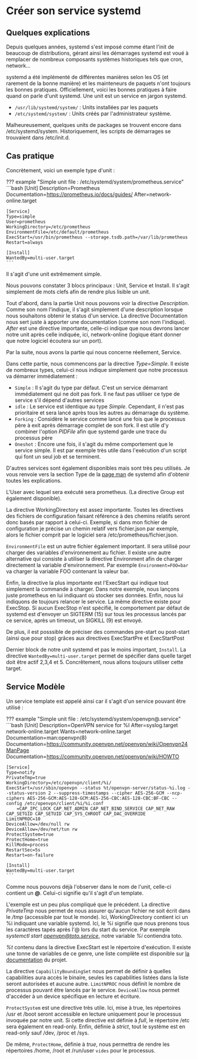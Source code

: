 # Créer son service systemd

## Quelques explications

Depuis quelques années, systemd s'est imposé comme étant l'init de
beaucoup de distributions, gérant ainsi les démarrages systemd est voué
à remplacer de nombreux composants systèmes historiques tels que cron,
network...

systemd a été implémenté de différentes manières selon les OS (et
rarement de la bonne manière) et les mainteneurs de paquets n'ont
toujours les bonnes pratiques. Officiellement, voici les bonnes
pratiques à faire quand on parle d'unit systemd. Une unit est un
service en jargon systemd.

  * `/usr/lib/systemd/system/` : Units installées par les paquets
  * `/etc/systemd/system/` : Units créés par l'administrateur
    système.

Malheureusement, quelques units de packages se trouvent encore dans
/etc/systemd/system. Historiquement, les scripts de démarrages se
trouvaient dans /etc/init.d.

## Cas pratique

Concrètement, voici un exemple type d'unit :

??? example "Simple unit file : /etc/systemd/system/prometheus.service"
    ```bash
    [Unit]
    Description=Prometheus
    Documentation=https://prometheus.io/docs/guides/
    After=network-online.target

    [Service]
    Type=simple
    User=prometheus
    WorkingDirectory=/etc/prometheus
    EnvironmentFile=/etc/default/prometheus
    ExecStart=/usr/bin/prometheus --storage.tsdb.path=/var/lib/prometheus
    Restart=always

    [Install]
    WantedBy=multi-user.target
    ```

Il s'agit d'une unit extrêmement simple.

Nous pouvons constater 3 blocs principaux : Unit, Service et Install. Il
s'agit simplement de mots clefs afin de rendre plus lisible un unit.

Tout d'abord, dans la partie Unit nous pouvons voir la directive
*Description*. Comme son nom l'indique, il s'agit simplement d'une
description lorsque nous souhaitons obtenir le status d'un service. La
directive Documentation nous sert juste à apporter une documentation
(comme son nom l'indique). *After* est une directive importante,
celle-ci indique que nous devrons lancer notre unit après celle
indiquée, ici, network-online (logique étant donner que notre logiciel
écoutera sur un port).

Par la suite, nous avons la partie qui nous concerne réellement,
Service.

Dans cette partie, nous commencons par la directive *Type=Simple*. Il
existe de nombreux types, celui-ci nous indique simplement que notre
processus va démarrer immédiatement :

  * `Simple` : Il s'agit du type par défaut. C'est un service
    démarrant immédiatement qui ne doit pas fork. Il ne faut pas
    utiliser ce type de service s'il dépend d'autres services
  * `idle` : Le service est identique au type *Simple*. Cependant, il
    n'est pas prioritaire et sera lancé après tous les autres au
    démarrage du système.
  * `Forking` : Considère le service comme lancé une fois que le
    processus père à exit après démarrage complet de son fork. Il est
    utile d'y combiner l'option *PIDFile* afin que systemd garde une
    trace du processus père
  * `Oneshot` : Encore une fois, il s'agit du même comportement que
    le service simple. Il est par exemple très utile dans l'exécution
    d'un script qui font un seul job et se terminent.

D'autres services sont également disponibles mais sont très peu
utilisés. Je vous renvoie vers la section Type de la [page
man](https://www.freedesktop.org/software/systemd/man/systemd.service.html#Type=)
de systemd afin d'obtenir toutes les explications.

L'User avec lequel sera exécuté sera prometheus. (La directive Group
est également disponible).

La directive WorkingDirectory est assez importante. Toutes les
directives des fichiers de configuration faisant référence à des chemins
relatifs seront donc basés par rapport à celui-ci. Exemple, si dans mon
fichier de configuration je précise un chemin relatif vers fichier.json
par exemple, alors le fichier comprit par le logiciel sera
/etc/prometheus/fichier.json.

`EnvironmentFile` est un autre fichier également important. Il sera
utilisé pour charger des variables d'environnement au fichier. Il
existe une autre alternative qui consiste à utiliser la directive
Environment afin de charger directement la variable d'environnement.
Par exemple `Environment=FOO=bar` va charger la variable FOO contenant
la valeur bar.

Enfin, la directive la plus importante est l'ExecStart qui indique tout
simplement la commande à charger. Dans notre exemple, nous lançons juste
prometheus en lui indiquant où stocker ses données. Enfin, nous lui
indiquons de toujours relancer le service. La même directive existe pour
ExecStop. Si aucun ExecStop n'est spécifié, le comportement par défaut
de systemd est d'envoyer un SIGTERM (15) sur tous les processus lancés
par ce service, après un timeout, un SIGKILL (9) est envoyé.

De plus, il est posssible de préciser des commandes pre-start ou
post-start (ainsi que pour stop) grâces aux directives ExecStartPre et
ExecStartPost

Dernier block de notre unit systemd et pas le moins important,
`Install`. La directive `WantedBy=multi-user.target` permet de spécifier
dans quelle target doit être actif 2,3,4 et 5. Concrêtement, nous allons
toujours utiliser cette target.

## Service Modèle

Un service template est appelé ainsi car il s'agit d'un service
pouvant être utilisé :

??? example "Simple unit file : /etc/systemd/system/openvpn@.service"
    ```bash
    [Unit]
    Description=OpenVPN service for %I
    After=syslog.target network-online.target
    Wants=network-online.target
    Documentation=man:openvpn(8)
    Documentation=https://community.openvpn.net/openvpn/wiki/Openvpn24ManPage
    Documentation=https://community.openvpn.net/openvpn/wiki/HOWTO

    [Service]
    Type=notify
    PrivateTmp=true
    WorkingDirectory=/etc/openvpn/client/%i/
    ExecStart=/usr/sbin/openvpn --status %t/openvpn-server/status-%i.log --status-version 2 --suppress-timestamps --cipher AES-256-GCM --ncp-ciphers AES-256-GCM:AES-128-GCM:AES-256-CBC:AES-128-CBC:BF-CBC --config /etc/openvpn/client/%i/%i.conf
        =CAP_IPC_LOCK CAP_NET_ADMIN CAP_NET_BIND_SERVICE CAP_NET_RAW CAP_SETGID CAP_SETUID CAP_SYS_CHROOT CAP_DAC_OVERRIDE
    LimitNPROC=10
    DeviceAllow=/dev/null rw
    DeviceAllow=/dev/net/tun rw
    ProtectSystem=true
    ProtectHome=true
    KillMode=process
    RestartSec=5s
    Restart=on-failure

    [Install]
    WantedBy=multi-user.target
    ```

Comme nous pouvons déjà l'observer dans le nom de l'unit, celle-ci
contient un **@**. Celui-ci signifie qu'il s'agit d'un template.

L'exemple est un peu plus compliqué que le précédent. La directive
*PrivateTmp* nous permet de nous assurer qu'aucun fichier ne soit écrit
dans le */tmp* (accessible par tout le monde). Ici, WorkingDirectory
contient ici un %i indiquant une variable systemd. Ici, le %i signifie
que nous prenons tous les caractères tapés après l'@ lors du start du
service. Par exemple *systemctl start openvpn@toto.service*, notre
variable *%i* contiendra toto.

*%t* contenu dans la directive ExecStart est le répertoire d'exécution.
Il existe une tonne de variables de ce genre, une liste complète est
disponible sur [la
documentation](https://www.freedesktop.org/software/systemd/man/systemd.unit.html#Specifiers)
du projet.

La directive `CapabilityBoundingSet` nous permet de définir à quelles
capabilities aura accès le binaire, seules les capabilities listées dans
la liste seront autorisées et aucune autre. `LimitNPROC` nous définit
le nombre de processus pouvant être lancés par le service.
`DeviceAllow` nous permet d'accéder à un device spécifique en lecture
et écriture.

`ProtectSystem` est une directive très utile. Ici, mise à true, les
répertoires /usr et /boot seront accessible en lecture uniquement pour
le processus invoquée par notre unit. Si cette directive est définie à
*full*, le répertoire /etc sera également en read-only. Enfin, définie à
*strict*, tout le système est en read-only sauf /dev, /proc et /sys.

De même, `ProtectHome`, définie à *true*, nous permettra de rendre les
répertoires /home, /root et /run/user `vides` pour le processus.
